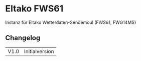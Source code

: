 <!DOCTYPE html>
<html lang="de">
  <head>
    <meta charset="utf-8">
	<meta name="viewport" content="width=device-width">
  </head>

  <body>
	<h1>Eltako FWS61</h1>
	Instanz für Eltako Wetterdaten-Sendemoul (FWS61, FWG14MS)
	<h2>Changelog</h2>
	<table>
	  <tr>
		<td>V1.0</td>
		<td>Initialversion</td>
	  </tr>
	</table>
  </body>
</html>

